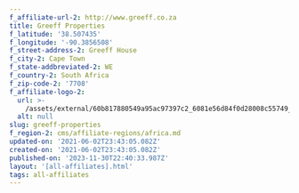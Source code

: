 ```yaml
---
f_affiliate-url-2: http://www.greeff.co.za
title: Greeff Properties
f_latitude: '38.507435'
f_longitude: '-90.3856508'
f_street-address-2: Greeff House­
f_city-2: Cape Town­
f_state-addbreviated-2: WE­
f_country-2: South Africa
f_zip-code-2: '7708'
f_affiliate-logo-2:
  url: >-
    /assets/external/60b817880549a95ac97397c2_6081e56d84f0d28008c55749_60785a782aca1b1016fde7f9_content_offical_vertical_primary.jpeg
  alt: null
slug: greeff-properties
f_region-2: cms/affiliate-regions/africa.md
updated-on: '2021-06-02T23:43:05.082Z'
created-on: '2021-06-02T23:43:05.082Z'
published-on: '2023-11-30T22:40:33.987Z'
layout: '[all-affiliates].html'
tags: all-affiliates
---
```



